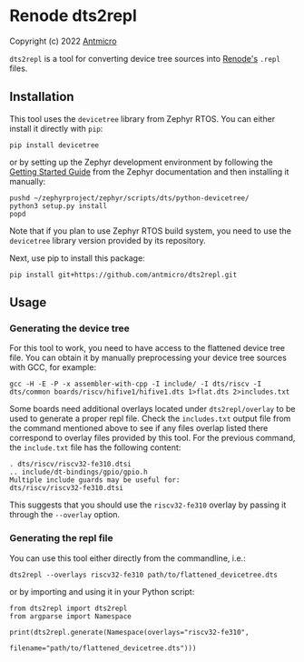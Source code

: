 # Renode dts2repl

Copyright (c) 2022 [Antmicro](https://www.antmicro.com)

`dts2repl` is a tool for converting device tree sources into [Renode's](https://renode.io) `.repl` files.

## Installation

This tool uses the `devicetree` library from Zephyr RTOS. You can either
install it directly with `pip`:

```
pip install devicetree
```

or by setting up the Zephyr development environment by following the
[Getting Started Guide](https://docs.zephyrproject.org/latest/getting_started/index.html)
from the Zephyr documentation and then installing it manually:

```
pushd ~/zephyrproject/zephyr/scripts/dts/python-devicetree/
python3 setup.py install
popd
```

Note that if you plan to use Zephyr RTOS build system, you need to use the
`devicetree` library version provided by its repository.

Next, use pip to install this package:

```
pip install git+https://github.com/antmicro/dts2repl.git
```

## Usage

### Generating the device tree

For this tool to work, you need to have access to the flattened device tree
file. You can obtain it by manually preprocessing your device tree sources with
GCC, for example:

```
gcc -H -E -P -x assembler-with-cpp -I include/ -I dts/riscv -I dts/common boards/riscv/hifive1/hifive1.dts 1>flat.dts 2>includes.txt
```

Some boards need additional overlays located under ``dts2repl/overlay`` to be
used to generate a proper repl file. Check the ``includes.txt`` output file
from the command mentioned above to see if any files overlap listed there
correspond to overlay files provided by this tool. For the previous command,
the `include.txt` file has the following content:

```
. dts/riscv/riscv32-fe310.dtsi
.. include/dt-bindings/gpio/gpio.h
Multiple include guards may be useful for:
dts/riscv/riscv32-fe310.dtsi
```

This suggests that you should use the `riscv32-fe310` overlay by passing it through the `--overlay` option.

### Generating the repl file

You can use this tool either directly from the commandline, i.e.:

```
dts2repl --overlays riscv32-fe310 path/to/flattened_devicetree.dts
```

or by importing and using it in your Python script:

```
from dts2repl import dts2repl
from argparse import Namespace

print(dts2repl.generate(Namespace(overlays="riscv32-fe310",
                         filename="path/to/flattened_devicetree.dts")))
```
